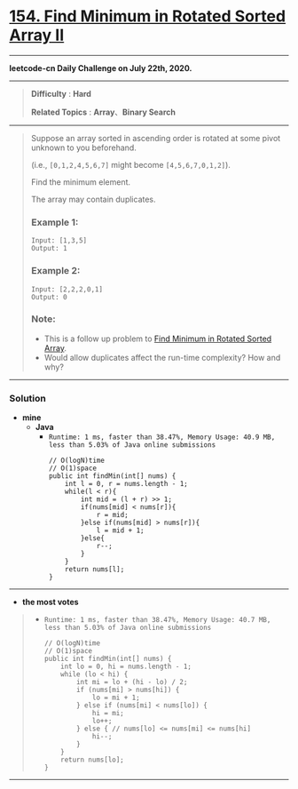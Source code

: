 # [154. Find Minimum in Rotated Sorted Array II](https://leetcode.com/problems/find-minimum-in-rotated-sorted-array-ii/)

---

**leetcode-cn Daily Challenge on July 22th, 2020.**

---

> **Difficulty** : **Hard**
>
> **Related Topics** : **Array**、**Binary Search**

---

> Suppose an array sorted in ascending order is rotated at some pivot unknown to you beforehand.
>
> (i.e.,  `[0,1,2,4,5,6,7]` might become  `[4,5,6,7,0,1,2]`).
>
> Find the minimum element.
>
> The array may contain duplicates.
>
> ### Example 1:
> ```
> Input: [1,3,5]
> Output: 1
> ```
>
> ### Example 2:
> ```
> Input: [2,2,2,0,1]
> Output: 0
> ```
>
> ### Note:
> * This is a follow up problem to [Find Minimum in Rotated Sorted Array](https://github.com/103style/LeetCode/blob/master/Binary%20Search/153.%20Find%20Minimum%20in%20Rotated%20Sorted%20Array.md).
> * Would allow duplicates affect the run-time complexity? How and why?

---

### Solution
* **mine**
  * **Java**
    * `Runtime: 1 ms, faster than 38.47%, Memory Usage: 40.9 MB, less than 5.03% of Java online submissions`
      ```
      // O(logN)time
      // O(1)space
      public int findMin(int[] nums) {
          int l = 0, r = nums.length - 1;
          while(l < r){
              int mid = (l + r) >> 1;
              if(nums[mid] < nums[r]){
                  r = mid;
              }else if(nums[mid] > nums[r]){
                  l = mid + 1;
              }else{
                  r--;
              }
          }
          return nums[l];
      }
      ```

---

* **the most votes**
>  * `Runtime: 1 ms, faster than 38.47%, Memory Usage: 40.7 MB, less than 5.03% of Java online submissions`
>    ```
>    // O(logN)time
>    // O(1)space
>    public int findMin(int[] nums) {
>        int lo = 0, hi = nums.length - 1;
>        while (lo < hi) {
>            int mi = lo + (hi - lo) / 2;
>            if (nums[mi] > nums[hi]) {
>                lo = mi + 1;
>            } else if (nums[mi] < nums[lo]) {
>                hi = mi;
>                lo++;
>            } else { // nums[lo] <= nums[mi] <= nums[hi] 
>                hi--;
>            }
>        }
>        return nums[lo];
>    }
>    ```

---
